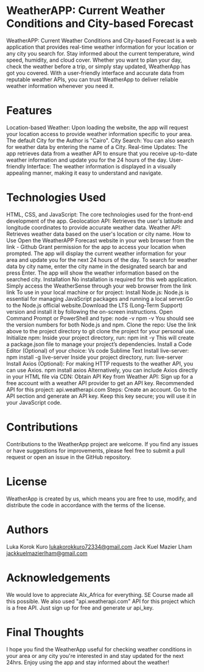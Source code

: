 # WeatherAPP: Current Weather Conditions and City-based Forecast
WeatherAPP: Current Weather Conditions and City-based Forecast is a web application that provides real-time weather information for your location or any city you search for. Stay informed about the current temperature, wind speed, humidity, and cloud cover. Whether you want to plan your day, check the weather before a trip, or simply stay updated, WeatherApp has got you covered. With a user-friendly interface and accurate data from reputable weather APIs, you can trust WeatherApp to deliver reliable weather information whenever you need it.

# Features
Location-based Weather: Upon loading the website, the app will request your location access to provide weather information specific to your area. The default City for the Author is "Cairo".
City Search: You can also search for weather data by entering the name of a City.
Real-time Updates: The app retrieves data from a weather API to ensure that you receive up-to-date weather information and update you for the 24 hours of the day.
User-friendly Interface: The weather information is displayed in a visually appealing manner, making it easy to understand and navigate.
# Technologies Used
HTML, CSS, and JavaScript: The core technologies used for the front-end development of the app.
Geolocation API: Retrieves the user's latitude and longitude coordinates to provide accurate weather data.
Weather API: Retrieves weather data based on the user's location or city name.
How to Use
Open the WeatherAPP Forecast website in your web browser from the link - Github
Grant permission for the app to access your location when prompted.
The app will display the current weather information for your area and update you for the next 24 hours of the day.
To search for weather data by city name, enter the city name in the designated search bar and press Enter.
The app will show the weather information based on the searched city.
Installation
No installation is required for this web application. Simply access the WeatherSense through your web browser from the link link To use in your local machine or for project: Install Node.js: Node.js is essential for managing JavaScript packages and running a local server.Go to the Node.js official website.Download the LTS (Long-Term Support) version and install it by following the on-screen instructions. Open Command Prompt or PowerShell and type: node -v npm -v You should see the version numbers for both Node.js and npm. Clone the repo: Use the link above to the project directory to git clone the project for your personal use. Initialize npm: Inside your project directory, run: npm init -y This will create a package.json file to manage your project’s dependencies. Install a Code Editor (Optional) of your choice: Vs code Sublime Text Install live-server: npm install -g live-server Inside your project directory, run: live-server Install Axios (Optional): For making HTTP requests to the weather API, you can use Axios. npm install axios Alternatively, you can include Axios directly in your HTML file via CDN: <script src="https://cdn.jsdelivr.net/npm/axios/dist/axios.min.js"></script> Obtain API Key from Weather API: Sign up for a free account with a weather API provider to get an API key. Recommended API for this project: api.weatherapi.com Steps: Create an account. Go to the API section and generate an API key. Keep this key secure; you will use it in your JavaScript code.

# Contributions
Contributions to the WeatherApp project are welcome. If you find any issues or have suggestions for improvements, please feel free to submit a pull request or open an issue in the GitHub repository.

# License
WeatherApp is created by us, which means you are free to use, modify, and distribute the code in accordance with the terms of the license.

# Authors 
Luka Korok Kuro <lukakorokkuro72334@gmail.com> 
Jack Kuel Mazier Lham <jackkuelmazierlham@gmail.com>

# Acknowledgements
We would love to appreciate Alx_Africa for everything. SE Course made all this possible.
We also used "api.weatherapi.com" API for this project which is a free API. Just sign up for free and generate ur api_key.

# Final Thoughts
I hope you find the WeatherApp useful for checking weather conditions in your area or any city you're interested in and stay updated for the next 24hrs. Enjoy using the app and stay informed about the weather!
